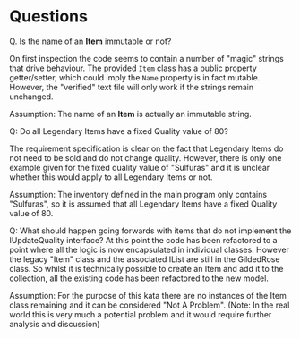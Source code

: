 # Questions

Q. Is the name of an **Item** immutable or not?

On first inspection the code seems to contain a number of "magic" strings that drive behaviour.
The provided `Item` class has a public property getter/setter, which could imply the `Name` property is in fact mutable.
However, the "verified" text file will only work if the strings remain unchanged.

Assumption: The name of an **Item** is actually an immutable string.


Q: Do all Legendary Items have a fixed Quality value of 80? 

The requirement specification is clear on the fact that Legendary Items do not need to be sold and do not change quality.
However, there is only one example given for the fixed quality value of "Sulfuras" and it is unclear whether this would apply to all Legendary Items or not.

Assumption: The inventory defined in the main program only contains "Sulfuras", so it is assumed that all Legendary Items have a fixed Quality value of 80.

Q: What should happen going forwards with items that do not implement the IUpdateQuality interface?
At this point the code has been refactored to a point where all the logic is now encapsulated in individual classes.
However the legacy "Item" class and the associated IList are still in the GildedRose class.
So whilst it is technically possible to create an Item and add it to the collection, all the existing code has been refactored to the new model.

Assumption: For the purpose of this kata there are no instances of the Item class remaining and it can be considered "Not A Problem".
(Note: In the real world this is very much a potential problem and it would require further analysis and discussion)